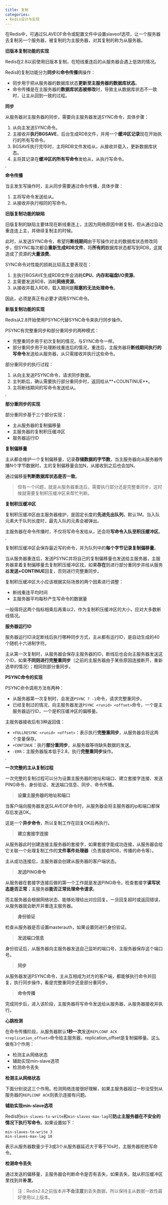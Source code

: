 ```yaml
---
title: 复制
categories: 
- Redis设计与实现
---
```


在Redis中，可通过SLAVEOF命令或配置文件中设置slaveof选项，让一个服务器去复制另一个服务器，被复制的为主服务器，对其复制的称为从服务器。

**旧版本复制功能的实现**

Redis在2.8以前使用旧版本复制，在短线重连后的从服务器会遇上低效的情况。

Redis的复制功能分为**同步**和**命令传播**俩操作：

- 同步用于把从服务器的数据库状态**更新至主服务器的数据库状态**。
- 命令传播是在主服务器的**数据库状态被修改**时，导致主从数据库状态不一致时，让主从回到一致的过程。

**同步**

从服务器对主服务器的同步，需要向主服务器发送SYNC命令，具体步骤：

1. 从向主发送SYNC命令。
2. 主接收并**执行BGSAVE**，后台生成RDB文件，并用一个**缓冲区记录**现在开始执行的所有写命令。
3. BGSAVE执行完毕时，主将RDB文件发给从，从接收并载入，更新数据库状态。
4. 主将其记录在**缓冲区的所有写命令**发给从，从执行写命令。

<img src="https://img-blog.csdnimg.cn/655f4ace93324ca58ab629ee678b0bad.png" style="zoom:25%;" />

**命令传播**

当主发生写操作时，主从同步需要通过命令传播，具体步骤：

1. 主将写命令发送给从。
2. 从接收并执行相同的写命令。

**旧版复制功能的缺陷**

旧版复制的缺陷主要体现在断线重连上，主因为网络原因中断复制，但从通过自动重连连上主，并继续复制主的时候。

此时，从发送SYNC命令，希望将**断线期间**由于写操作对主的数据库状态修改同步，但SYNC每次都会**重新生成RDB文件**，将**所有的**数据库状态都写到RDB，这就造成了资源的**大量浪费**。

SYNC命令对性能的损耗比较高主要表现在：

1. 主执行BGSAVE生成RDB文件会消耗**CPU、内存和磁盘I/O资源**。
2. 主需要发送RDB，消耗**网络资源**。
3. 从接收并载入RDB，载入期间是**阻塞的无法处理命令**。

因此，必须是真正有必要才调用SYNC命令。

**新版复制功能的实现**

Redis从2.8开始使用PSYNC代替SYNC命令来执行同步操作。

PSYNC有完整重同步和部分重同步的两种模式：

- 完整重同步用于初次复制的情况，与SYNC命令一样。
- 部分重同步用于处理断线重连后的情况，重连后，主服务器将**断线期间执行的写命令**发送给从服务器，从只需接收并执行这些命令。

部分重同步的执行过程：

1. 从向主发送PSYNC命令，请求同步数据。
2. 主判断后，确认需要执行部分重同步时，返回给从**+COUNTINUE**。
3. 主将断线期间的写命令发送给从。

<img src="https://img-blog.csdnimg.cn/9cecc5dca8654e5b85c53c3ed53dac2c.png" style="zoom:25%;" />

**部分重同步的实现**

部分重同步基于三个部分实现：

- 主从服务器的复制偏移量
- 主服务器的复制积压缓冲区
- 服务器运行ID

**复制偏移量**

主从都会维护一个复制偏移量，记录**存储数据的字节数**，当主服务器向从服务器传播N个字节数据时，主的复制偏移量会加N，从接收到之后也会加N。

通过偏移量**判断数据库状态是否一致**。

> 但有一个问题，就是从服务器重连后，需要执行部分还是完整重同步，这时候就需要复制积压缓冲区来帮忙判断。

**复制积压缓冲区**

复制积压缓冲区由主服务器维护，是固定长度的**先进先出队列**，默认1M。当入队元素大于队列长度时，最先入队的元素会被弹出。

主服务器在命令传播时，不仅将写命令发给从，还会将**写命令入队至积压缓冲区**。

<img src="https://img-blog.csdnimg.cn/843f8d18f5394a7ea7074721cc77d344.png" style="zoom:25%;" />

复制积压缓冲区会保存最近写的命令，并为队列中的**每个字节记录复制偏移量**。

当从服务器重连后，发送PSYNC并将自己的复制偏移量也发送给主服务器，主服务器拿着复制偏移量去复制积压缓冲区找，如果**存在**则进行部分重同步并给从服务器**发送+CONTINUE**回复，否则进行完整重同步。

复制积压缓冲区大小应该根据实际场景的两个因素进行调整：

- 断线重连平均时间
- 主服务器平均每秒产生写命令的数据量

一般得将这两个指标相乘后再乘以2，作为复制积压缓冲区的大小，应对大多数断线情况。

**服务器运行ID**

服务器运行ID决定断线后执行哪种同步方式，主从都有运行ID，是自动生成的40个随机十六进制字符。

主从第一次复制时，从服务器会保存主服务器的ID，断线后也会向主服务器发送这个ID，如果**不同则进行完整重同步**（之前的主服务器由于某些原因连接断开，重新选举的情况）；相同则部分重同步。

**PSYNC命令的实现**

PSYNC命令调用方法有两种：

- 从服务器第一次复制时，会发送`PSYNC ? -1`命令，请求完整重同步。
- 已经复制过的情况，向主服务器发送`PSYNC <runid> <offset>`命令，一个是主服务器运行ID，一个是积压缓冲区的偏移量。

主服务器接收后有3种返回值：

- `+FULLRESYNC <runid> <offset>`：表示执行**完整重同步**，从服务器会将这两个变量保存。
- `+CONTINUE`：执行**部分重同步**，从服务器等待缺失数据的发送。
- `-ERR`：主服务器版本低于2.8，执行**完整重同步**操作。

<img src="https://img-blog.csdnimg.cn/3e5772f599584b17a7807a9b776ea6d3.png" style="zoom:25%;" />

**一次完整的主从复制过程**

一次完整的复制过程可以分为设置主服务器的地址和端口、建立套接字连接、发送PING命令、身份验证、发送端口信息、同步、命令传播。

> **设置主服务器的地址和端口**

当客户端向服务器发送SLAVEOF命令时，从服务器会将主服务器的ip和端口都保存后发送OK。

这是一个**异步命令**，所以复制工作在回复OK后再执行。

> **建立套接字连接**

从服务器此时创建连接主服务器的套接字，如果套接字能成功连接，从服务器会给它关联一个处理复制工作的**文件事件处理器**（负责接收RDB，传播的命令等）。

主从成功连接后，主服务器会创建从服务器的客户端状态。

> **发送PING命令**

从服务器在套接字连接后做的第一个工作就是发送PING命令，检查套接字**读写状态是否正常**；主服务器**能否正常处理命令请求**。

而主服务器会根据网络状态、能够处理给出对应回复。一旦回复超时或返回错误，从服务器就会断开并重连主服务器。

> **身份验证**

检查从服务器是否设置masterauth，如果设置则进行身份验证。

> **发送端口信息**

身份验证后，从服务器向主服务器发送自己监听的端口号，主服务器保存这个端口号。

> **同步**

从服务器发送PSYNC命令，主从互相成为对方的客户端，都能够执行命令并回复，执行同步操作，看是完整重同步还是部分重同步。

> **命令传播**

完成同步后，进入该阶段，主服务器将写命令发送给从服务器，从服务器接收并执行。

**心跳检测**

在命令传播阶段，从服务器默认**1秒一次**发送`REPLCONF ACK <replication_offset>`命令给主服务器，replication_offset是复制偏移量。这么做有3个作用：

- 检测主从网络状态
- 辅助实现min-slave选项
- 检测命令丢失

**检测主从网络状态**

下面分别说这三个作用。检测网络连接很好理解，如果主服务器超过一秒没受到从服务器的`REPLCONF ACK`则表示连接有问题。

**辅助实现min-slave选项**

Redis的`min-slaves-to-write`和`min-slaves-max-lag`可**防止主服务器在不安全的情况下执行写命令**。如果设置如下：

```text
min-slaves-to-write 3 
min-slaves-max-lag 10
```

表示从服务器数量少于3或3个从服务器延迟大于等于10s时，主服务器拒绝写命令。

**检测命令丢失**

通过发送的偏移量，主服务器会判断命令是否有丢失，如果丢失，就从积压缓冲区里找到并**补发**。

> 注：Redis2.8之前版本并**不会注意**到丢失数据，所以保持主从数据一致性最好使用以上版本。